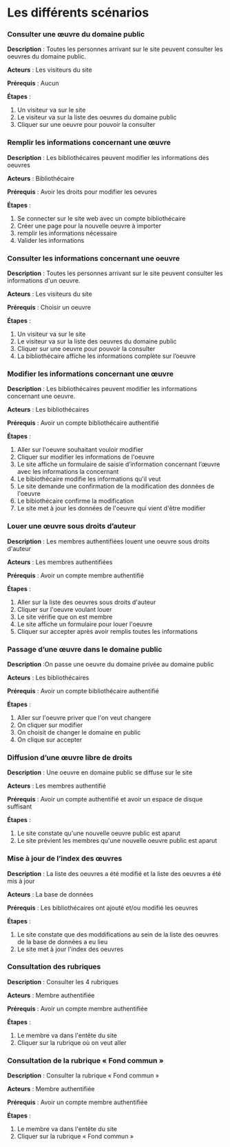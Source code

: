 # Les différents scénarios

### **Consulter une œuvre du domaine public** 

**Description** : Toutes les personnes arrivant sur le site peuvent consulter les oeuvres du domaine public.

**Acteurs** : Les visiteurs du site

**Prérequis** : Aucun

**Étapes** :

1.  Un visiteur va sur le site
2.  Le visiteur va sur la liste des oeuvres du domaine public
3.  Cliquer sur une oeuvre pour pouvoir la consulter 


### **Remplir les informations concernant une œuvre** 

**Description** : Les bibliothécaires peuvent modifier les informations des oeuvres

**Acteurs** : Bibliothécaire

**Prérequis** : Avoir les droits pour modifier les oevures

**Étapes** :

1.   Se connecter sur le site web avec un compte bibliothécaire
2.   Créer une page pour la nouvelle oeuvre à importer
3.   remplir les informations nécessaire
5.   Valider les informations


### **Consulter les informations concernant une oeuvre** 

**Description** : Toutes les personnes arrivant sur le site peuvent consulter les informations d'un oeuvre.

**Acteurs** : Les visiteurs du site

**Prérequis** : Choisir un oeuvre

**Étapes** :

1.  Un visiteur va sur le site
2.  Le visiteur va sur la liste des oeuvres du domaine public
3.  Cliquer sur une oeuvre pour pouvoir la consulter
4.  La bibliothécaire affiche les informations complète sur l’oeuvre


### **Modifier les informations concernant une œuvre** 

**Description** : Les bibliothécaires peuvent modifier les informations concernant une oeuvre.

**Acteurs** : Les bibliothécaires

**Prérequis** : Avoir un compte bibliothécaire authentifié

**Étapes** :

1.  Aller sur l'oeuvre souhaitant vouloir modifier
2.  Cliquer sur modifier les informations de l'oeuvre
3.  Le site affiche un formulaire de saisie d’information concernant l’œuvre avec les informations la concernant
4.  Le bibiothécaire modifie les informations qu'il veut
5.  Le site demande une confirmation de la modification des données de l'oeuvre
6.  Le bibiothécaire confirme la modification
7.  Le site met à jour les données de l'oeuvre qui vient d'être modifier


### **Louer une œuvre sous droits d’auteur** 

**Description** : Les membres authentifiées louent une oeuvre sous droits d'auteur

**Acteurs** : Les membres authentifiées

**Prérequis** : Avoir un compte membre authentifié

**Étapes** :

1.  Aller sur la liste des oeuvres sous droits d'auteur
2.  Cliquer sur l'oeuvre voulant louer
3.  Le site vérifie que on est membre
4.  Le site affiche un formulaire pour louer l'oeuvre
5.  Cliquer sur accepter après avoir remplis toutes les informations


### **Passage d’une œuvre dans le domaine public** 

**Description** :On passe une oeuvre du domaine privée au domaine public

**Acteurs** : Les bibliothécaires

**Prérequis** : Avoir un compte bibliothécaire authentifié

**Étapes** :

1.  Aller sur l'oeuvre priver que l'on veut changere
2.  On cliquer sur modifier
3.  On choisit de changer le domaine en public
4.  On clique sur accepter


### **Diffusion d’une œuvre libre de droits** 

**Description** : Une oeuvre en domaine public se diffuse sur le site

**Acteurs** : Les membres authentifié

**Prérequis** : Avoir un compte authentifié et avoir un espace de disque suffisant

**Étapes** :

1.  Le site constate qu'une nouvelle oeuvre public est aparut
2.  Le site prévient les membres qu'une nouvelle oeuvre public est aparut


### **Mise à jour de l’index des œuvres** 

**Description** : La liste des oeuvres a été modifié et la liste des oeuvres a été mis à jour

**Acteurs** : La base de données

**Prérequis** : Les bibliothécaires ont ajouté et/ou modifié les oeuvres

**Étapes** :

1.  Le site constate que des moddifications au sein de la liste des oeuvres de la base de données a eu lieu
2.  Le site met à jour l'index des oeuvres


### **Consultation des rubriques** 

**Description** : Consulter les 4 rubriques

**Acteurs** : Membre authentifiée

**Prérequis** : Avoir un compte membre authentifiée

**Étapes** :

1.  Le membre va dans l'entête du site
2.  Cliquer sur la rubrique où on veut aller

### **Consultation de la rubrique « Fond commun »** 

**Description** : Consulter la rubrique « Fond commun »

**Acteurs** : Membre authentifiée

**Prérequis** : Avoir un compte membre authentifiée

**Étapes** :

1.  Le membre va dans l'entête du site
2.  Cliquer sur la rubrique « Fond commun »
